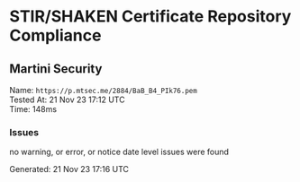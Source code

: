 # STIR/SHAKEN Certificate Repository Compliance

## Martini Security

Name: `https://p.mtsec.me/2884/BaB_B4_PIk76.pem`\
Tested At: 21 Nov 23 17:12 UTC\
Time: 148ms

### Issues

no warning, or error, or notice date level issues were found

Generated: 21 Nov 23 17:16 UTC